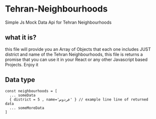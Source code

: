 # Tehran-Neighbourhoods
Simple Js Mock Data Api for Tehran Neighbourhoods

## what it is?
this file will provide you an Array of Objects that each one includes JUST district and name of the Tehran Neighbourhoods, this file is returns a promise that you can use it in your React or any other Javascript based Projects. Enjoy it 


## Data type
```
const neighbourhoods = [
  ... someData
  { district = 5 , name='فردوس' } // example line line of returned data
  ... someMoreData
]
```


